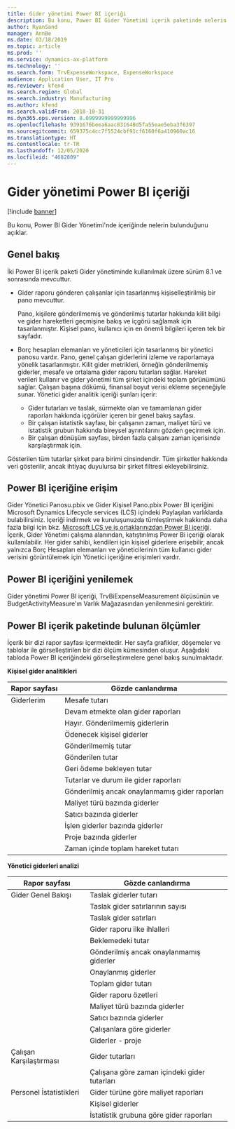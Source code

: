 ```yaml
---
title: Gider yönetimi Power BI içeriği
description: Bu konu, Power BI Gider Yönetimi içerik paketinde nelerin bulunduğunu açıklar.
author: RyanSand
manager: AnnBe
ms.date: 03/18/2019
ms.topic: article
ms.prod: ''
ms.service: dynamics-ax-platform
ms.technology: ''
ms.search.form: TrvExpenseWorkspace, ExpenseWorkspace
audience: Application User, IT Pro
ms.reviewer: kfend
ms.search.region: Global
ms.search.industry: Manufacturing
ms.author: kfend
ms.search.validFrom: 2018-10-31
ms.dyn365.ops.version: 8.0999999999999996
ms.openlocfilehash: 9391676beea6aac831648d5fa55eae5eba3f6397
ms.sourcegitcommit: 659375c4cc7f5524cbf91cf6160f6a410960ac16
ms.translationtype: HT
ms.contentlocale: tr-TR
ms.lasthandoff: 12/05/2020
ms.locfileid: "4682809"
---
```

# <a name="expense-management-power-bi-content"></a>Gider yönetimi Power BI içeriği

[!include [banner](../includes/banner.md)]

Bu konu, Power BI Gider Yönetimi'nde içeriğinde nelerin bulunduğunu açıklar. 

## <a name="overview"></a>Genel bakış
İki Power BI içerik paketi Gider yönetiminde kullanılmak üzere sürüm 8.1 ve sonrasında mevcuttur. 
- Gider raporu gönderen çalışanlar için tasarlanmış kişiselleştirilmiş bir pano mevcuttur. 

  Pano, kişilere gönderilmemiş ve gönderilmiş tutarlar hakkında kilit bilgi ve gider hareketleri geçmişine bakış ve içgörü sağlamak için tasarlanmıştır. Kişisel pano, kullanıcı için en önemli bilgileri içeren tek bir sayfadır.

- Borç hesapları elemanları ve yöneticileri için tasarlanmış bir yönetici panosu vardır. Pano, genel çalışan giderlerini izleme ve raporlamaya yönelik tasarlanmıştır. Kilit gider metrikleri, örneğin gönderilmemiş giderler, mesafe ve ortalama gider raporu tutarları sağlar. Hareket verileri kullanır ve gider yönetimi tüm şirket içindeki toplam görünümünü sağlar. Çalışan başına dökümü, finansal boyut verisi ekleme seçeneğiyle sunar. Yönetici gider analitik içeriği şunları içerir: 
  - Gider tutarları ve taslak, sürmekte olan ve tamamlanan gider raporları hakkında içgörüler içeren bir genel bakış sayfası. 
  - Bir çalışan istatistik sayfası, bir çalışanın zaman, maliyet türü ve istatistik grubun hakkında bireysel ayrıntılarını gözden geçirmek için. 
  - Bir çalışan dönüşüm sayfası, birden fazla çalışanı zaman içerisinde karşılaştırmak için. 

Gösterilen tüm tutarlar şirket para birimi cinsindendir. Tüm şirketler hakkında veri gösterilir, ancak ihtiyaç duyulursa bir şirket filtresi ekleyebilirsiniz. 

## <a name="accessing-the-power-bi-content"></a>Power BI içeriğine erişim
Gider Yönetici Panosu.pbix ve Gider Kişisel Pano.pbix Power BI içeriğini Microsoft Dynamics Lifecycle services (LCS) içindeki Paylaşılan varlıklarda bulabilirsiniz. İçeriği indirmek ve kuruluşunuzda tümleştirmek hakkında daha fazla bilgi için bkz. [Microsoft LCS ve iş ortaklarınızdan Power BI içeriği](https://blogs.msdn.microsoft.com/dynamicsaxbi/2016/12/12/power-bi-content-from-microsoft-and-your-partners/).
İçerik, Gider Yönetimi çalışma alanından, katıştırılmış Power Bi içeriği olarak kullanılabilir. Her gider sahibi, kendileri için kişisel giderlere erişebilir, ancak yalnızca Borç Hesapları elemanları ve yöneticilerinin tüm kullanıcı gider verisini görüntülemek için Yönetici içeriğine erişimleri vardır.

## <a name="refreshing-the-power-bi-content"></a>Power BI içeriğini yenilemek
Gider yönetimi Power BI içeriği, TrvBiExpenseMeasurement ölçüsünün ve BudgetActivityMeasure'ın Varlık Mağazasından yenilenmesini gerektirir. 

## <a name="metrics-that-are-included-in-the-power-bi-content"></a>Power BI içerik paketinde bulunan ölçümler
İçerik bir dizi rapor sayfası içermektedir. Her sayfa grafikler, döşemeler ve tablolar ile görselleştirilen bir dizi ölçüm kümesinden oluşur. Aşağıdaki tabloda Power BI içeriğindeki görselleştirmelere genel bakış sunulmaktadır.

**Kişisel gider analitikleri**

| Rapor sayfası | Gözde canlandırma                             |
|-------------|-------------------------------------------|
| Giderlerim | Mesafe tutarı                         |
|             | Devam etmekte olan gider raporları                |
|             | Hayır. Gönderilmemiş giderlerin               |
|             | Ödenecek kişisel giderler              |
|             | Gönderilmemiş tutar                        |
|             | Gönderilen tutar                          |
|             | Geri ödeme bekleyen tutar             |
|             | Tutarlar ve durum ile gider raporları   |
|             | Gönderilmiş ancak onaylanmamış gider raporları  |
|             | Maliyet türü bazında giderler                     |
|             | Satıcı bazında giderler                      |
|             | İşlen giderler bazında giderler            |
|             | Proje bazında giderler                       |
|             | Zaman içinde toplam hareket tutarı        |

**Yönetici giderleri analizi**

| Rapor sayfası         | Gözde canlandırma                           |           
|---------------------|-----------------------------------------|
| Gider Genel Bakışı    | Taslak giderler tutarı                   |
|                     | Taslak gider satırlarının sayısı           |
|                     | Taslak gider satırları                     |
|                     | Gider raporu ilke ihlalleri        |
|                     | Beklemedeki tutar                      |
|                     | Gönderilmiş ancak onaylanmamış giderler       |
|                     | Onaylanmış giderler                       |
|                     | Toplam gider tutarı                    |
|                     | Gider raporu özetleri                |
|                     | Maliyet türü bazında giderler                   |
|                     | Satıcı bazında giderler                    |
|                     | Çalışanlara göre giderler                   |
|                     | Giderler - proje                     |
| Çalışan Karşılaştırması | Gider tutarları                         |
|                     | Çalışana göre zaman içindeki gider tutarları   |
| Personel İstatistikleri | Gider türüne göre maliyet raporları            |
|                     | Kişisel giderler                       |
|                     | İstatistik grubuna göre gider raporları     |
